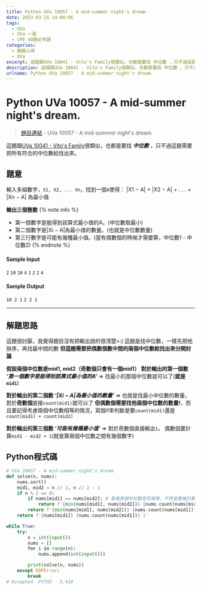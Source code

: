 ```yaml
---
title: Python UVa 10057 - A mid-summer night's dream.
date: 2023-03-25 14:04:06
tags:
  - UVa
  - UVa 一星
  - CPE 49題必考題
categories:
  - 解題心得
  - UVa
excerpt: 這題跟UVa 10041 - Vito's Family很類似，也都是要找 中位數 ，只不過這題需要把所有符合的中位數給找出來。 - Python UVa 10057 - A mid-summer night's dream. 解題心得
description: 這題跟UVa 10041 - Vito's Family很類似，也都是要找 中位數 ，只不過這題需要把所有符合的中位數給找出來。 - Python UVa 10057 - A mid-summer night's dream. 解題心得
urlname: Python UVa 10057 - A mid-summer night's dream.
---
```

# Python UVa 10057 - A mid-summer night's dream.

>[題目連結](https://onlinejudge.org/index.php?option=com_onlinejudge&Itemid=8&category=24&page=show_problem&problem=998) - UVa 10057 - A mid-summer night's dream.

這題跟[UVa 10041 - Vito's Family](https://blog.iddle.dev/public/2023/03/18/Python-UVa-10041-Vito-s-Family/)很類似，也都是要找 ***中位數*** ，只不過這題需要把所有符合的中位數給找出來。

## 題意
輸入多組數字，`X1, X2, ... Xn`，找到一個`A`使得：
|X1 − A| + |X2 − A| + . . . + |Xn − A|
為最小值

**輸出三個整數**
{% note info %}
 - 第一個數字是能得到該算式最小值的A。(中位數取最小)
 - 第二個數字是|Xi − A|為最小值的數量。(也就是中位數數量)
 - 第三行數字是可能有幾種最小值。(當有偶數個的時候才需要算，中位數1 - 中位數2)
{% endnote %}


#### Sample Input 
`2`
`10`
`10`
`4`
`1`
`2`
`2`
`4`

#### Sample Output 
`10 2 1`
`2 2 1`

---

## 解題思路
這題很討厭，我覺得題目沒有把輸出說的很清楚>:(
這題是找中位數，一樣先把他排序，再找最中間的數
**但這題需要把偶數個數中間的兩個中位數給找出來分開討論**

**假設兩個中位數是mid1, mid2（奇數個只會有一個mid1）**
**對於輸出的第一個數 *‘第一個數字是能得到該算式最小值的A’***
=> 找最小的那個中位數就可以了(**就是`mid1`**)

**對於輸出的第二個數 *‘|Xi − A|為最小值的數量’***
=> 也就是找最小中位數的數量，對於**奇數個**直接`count(mid1)`就可以了
**但偶數個需要找他兩個中位數的數量!**，而且要記得考慮兩個中位數相等的情況，寫個if來判斷是要`count(mid1)`還是`count(mid1) + count(mid2)`

**對於輸出的第三個數 *‘可能有幾種最小值’***
=> 對於奇數個直接輸出`1`，
偶數個要計算`mid1 - mid2 + 1`(就是算兩個中位數之間有幾個數字)


## Python程式碼
```python
# UVa 10057 - A mid-summer night's dream.
def solve(n, nums):
    nums.sort()
    mid1, mid2 = n // 2, n // 2 - 1
    if n % 2 == 0:
        if nums[mid1] == nums[mid2]: # 看看兩個中位數是否相等，不然會重複計算
            return f'{min(nums[mid1], nums[mid2])} {nums.count(nums[mid1])} {nums[mid1] - nums[mid2] + 1}'
        return f'{min(nums[mid1], nums[mid2])} {nums.count(nums[mid1]) + nums.count(nums[mid2])} {nums[mid1] - nums[mid2] + 1}'
    return f'{nums[mid1]} {nums.count(nums[mid1])} 1'

while True:
    try:
        n = int(input())
        nums = []
        for i in range(n):
            nums.append(int(input()))

        print(solve(n, nums))
    except EOFError:
        break
# Accepted	PYTH3	5.410
```